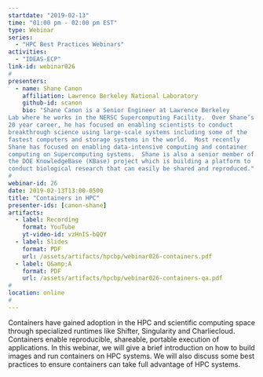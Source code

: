 ```yaml
---
startdate: "2019-02-13"
time: "01:00 pm - 02:00 pm EST"
type: Webinar
series:
  - "HPC Best Practices Webinars"
activities:
  - "IDEAS-ECP"
link-id: webinar026
#
presenters:
  - name: Shane Canon
    affiliation: Lawrence Berkeley National Laboratory
    github-id: scanon
    bio: "Shane Canon is a Senior Engineer at Lawrence Berkeley
Lab where he works in the NERSC Supercomputing Facility.  Over Shane’s
20 year career, he has focused on enabling scientists to conduct
breakthrough science using large-scale systems including some of the
fastest computers and storage systems in the world.  Most recently
Shane has focused on enabling data-intensive computing and container
computing on Supercomputing systems.  Shane is also a senior member of
the DOE KnowledgeBase (KBase) project which is building a platform to
conduct biological research that can easily be shared and reproduced."
#
webinar-id: 26
date: 2019-02-13T13:00-0500
title: "Containers in HPC"
presenter-ids: [canon-shane]
artifacts:
  - label: Recording
    format: YouTube
    yt-video-id: vzHnIS-bQQY
  - label: Slides
    format: PDF
    url: /assets/artifacts/hpcbp/webinar026-containers.pdf
  - label: Q&amp;A
    format: PDF
    url: /assets/artifacts/hpcbp/webinar026-containers-qa.pdf
#
location: online
#
---
```

Containers have gained adoption in the HPC and scientific computing
space through specialized runtimes like Shifter, Singularity and
Charliecloud. Containers enable reproducible, shareable, portable
execution of applications. In this webinar, we will give a brief
introduction on how to build images and run containers on HPC
systems. We will also discuss some best practices to ensure containers
can take full advantage of HPC systems.
